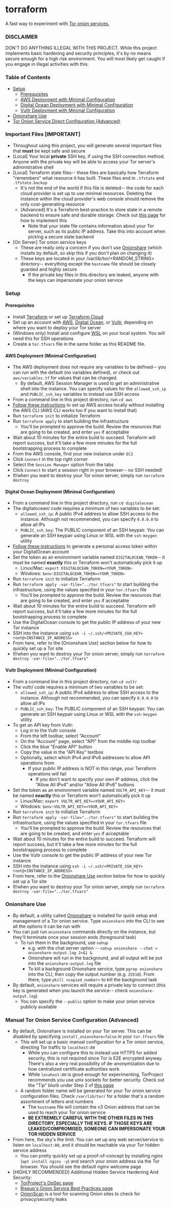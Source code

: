 # torraform
A fast way to experiment with [Tor onion services.](https://tb-manual.torproject.org/onion-services/)

### DISCLAIMER
DON'T DO ANYTHING ILLEGAL WITH THIS PROJECT. While this project implements basic hardening and security principles, 
it's by no means secure enough for a high risk environment. You will most likely get caught if you engage in illegal activities with this. 

### Table of Contents
- [Setup](#setup)
  - [Prerequisites](#prerequisites)
  - [AWS Deployment with Minimal Configuration](#aws-deployment-minimal-configuration)
  - [Digital Ocean Deployment with Minimal Configuration](#digital-ocean-deployment-minimal-configuration)
  - [Vultr Deployment with Minimal Configuration](#vultr-deployment-minimal-configuration)
- [Onionshare Use](#onionshare-use)
- [Tor Onion Service Direct Configuration (Advanced)](#manual-tor-onion-service-configuration-advanced)

### Important Files [IMPORTANT]
- Throughout using this project, you will generate several important files that **must** be kept safe and secure
- [Local] Your local **private** SSH key, if using the SSH connection method. Anyone with the private key will be able to access your Tor server's administrative shell
- [Local] Terraform state files-- these files are basically how Terraform "remembers" what resource it has built. These files end in `.tfstate` and `.tfstate.backup`
  - It's not the end of the world if this file is deleted-- the code for each cloud provider is set up to use minimal resources. Deleting the instance within the cloud provider's web console should remove the only cost-generating resource
  - [Advanced] It's a Terraform best-practice to store state in a remote backend to ensure safe and durable storage. Check out [this page](https://developer.hashicorp.com/terraform/language/settings/backends/configuration#available-backends) for how to implement this
    - Note that your state file contains information about your Tor server, such as its public IP address. Take this into account when picking a secure state backend
- [On Server] Tor onion service keys
  - These are really only a concern if you don't use [Onionshare](#onionshare-use) (which installs by default, so skip this if you don't plan on changing it)
  - These keys are located in your /var/lib/tor/<RANDOM_STRING> directory-- everything except the `hostname` file should be closely guarded and highly secure
    - If the private key files in this directory are leaked, anyone with the keys can impersonate your onion service

### Setup
#### Prerequisites
- Install [Terraform](https://developer.hashicorp.com/terraform/downloads?product_intent=terraform) or set up [Terraform Cloud](https://cloud.hashicorp.com/products/terraform)
- Set up an account with [AWS](https://aws.amazon.com/), [Digital Ocean](https://www.digitalocean.com/), or [Vultr](https://www.vultr.com/), depending on where you want to deploy your Tor server
- (Windows only) Install and configure [WSL](https://learn.microsoft.com/en-us/windows/wsl/install#install-wsl-command) on your local system. You will need this for SSH operations
- Create a `tor.tfvars` file in the same folder as this README file.

#### AWS Deployment (Minimal Configuration)
- The AWS deployment does not require any variables to be defined-- you can run with the default (no variables defined), or check out `aws/variables.tf` for values that can be changed.
  - By default, AWS Session Manager is used to get an administrative shell into the instance. You can specify values for the `allowed_ssh_ip` and `PUBLIC_ssh_key` variables to instead use SSH access
- From a command line in this project directory, run `cd aws`
- [Follow these instructions](https://docs.aws.amazon.com/cli/latest/userguide/cli-configure-quickstart.html#cli-configure-quickstart-creds) to set up AWS access locally without installing the AWS CLI (AWS CLI works too if you want to install that)
- Run `terraform init` to initialize Terraform
- Run `terraform apply` to start building the infrastructure
  - You'll be prompted to approve the build. Review the resources that are going to be created, and enter `yes` if acceptable
- Wait about 10 minutes for the entire build to succeed. Terraform will report success, but it'll take a few more minutes for the full bootstrapping process to complete
- From the AWS console, find your new instance under `EC2`
- Click `Connect` in the top right corner
- Select the `Session Manager` option from the tabs
- Click `Connect` to start a session right in your browser-- no SSH needed!
- If/when you want to destroy your Tor onion server, simply run `terraform destroy`


#### Digital Ocean Deployment (Minimal Configuration)
- From a command line in this project directory, run `cd digitalocean`
- The digitalocean/ code requires a minimum of two variables to be set:
  - `allowed_ssh_ip`: A public IPv4 address to allow SSH access to the instance. Although not recommended, you can specify `0.0.0.0` to allow all IPs
  - `PUBLIC_ssh_key`: The PUBLIC component of an SSH keypair. You can generate an SSH keypair using Linux or WSL with the `ssh-keygen` utility
- [Follow these instructions](https://docs.digitalocean.com/reference/api/create-personal-access-token/) to generate a personal access token within your DigitalOcean account
- Set the token as an environment variable named `DIGITALOCEAN_TOKEN`-- it must be named **exactly** this or Terraform won't automatically pick it up
  - Linux/Mac: `export DIGITALOCEAN_TOKEN=<YOUR_TOKEN>`
  - Windows: `$env:DIGITALOCEAN_TOKEN=<YOUR_TOKEN>`
- Run `terraform init` to initialize Terraform
- Run `terraform apply -var-file="../tor.tfvars"` to start building the infrastructure, using the values specified in your `tor.tfvars` file
  - You'll be prompted to approve the build. Review the resources that are going to be created, and enter `yes` if acceptable
- Wait about 10 minutes for the entire build to succeed. Terraform will report success, but it'll take a few more minutes for the full bootstrapping process to complete
- Use the DigitalOcean console to get the public IP address of your new Tor instance
- SSH into the instance using `ssh -i ~/.ssh/<PRIVATE_SSH_KEY> root@<INSTANCE_IP_ADDRESS>`
- From here, refer to the [Onionshare Use] section below for how to quickly set up a Tor site
- If/when you want to destroy your Tor onion server, simply run `terraform destroy -var-file="../tor.tfvars"`


#### Vultr Deployment (Minimal Configuration)
- From a command line in this project directory, run `cd vultr`
- The vultr/ code requires a minimum of two variables to be set:
  - `allowed_ssh_ip`: A public IPv4 address to allow SSH access to the instance. Although not recommended, you can specify `0.0.0.0` to allow all IPs
  - `PUBLIC_ssh_key`: The PUBLIC component of an SSH keypair. You can generate an SSH keypair using Linux or WSL with the `ssh-keygen` utility
- To get an API key from Vultr:
  - Log in to the Vultr console
  - From the left toolbar, select "Account"
  - On the "Account" page, select "API" from the middle-top toolbar
  - Click the blue "Enable API" button
  - Copy the value in the "API Key" textbox
  - Optionally, select which IPv4 and IPv6 addresses to allow API operations from
    - If your public IP address is NOT in this range, your Terraform operations will fail
      - If you don't want to specify your own IP address, click the "Allow All IPv4" and/or "Allow All IPv6" buttons
- Set the token as an environment variable named `VULTR_API_KEY`-- it must be named **exactly** this or Terraform won't automatically pick it up
  - Linux/Mac: `export VULTR_API_KEY=<YOUR_API_KEY>`
  - Windows: `$env:VULTR_API_KEY=<YOUR_API_KEY>`
- Run `terraform init` to initialize Terraform
- Run `terraform apply -var-file="../tor.tfvars"` to start building the infrastructure, using the values specified in your `tor.tfvars` file
  - You'll be prompted to approve the build. Review the resources that are going to be created, and enter `yes` if acceptable
- Wait about 10 minutes for the entire build to succeed. Terraform will report success, but it'll take a few more minutes for the full bootstrapping process to complete
- Use the Vultr console to get the public IP address of your new Tor instance
- SSH into the instance using `ssh -i ~/.ssh/<PRIVATE_SSH_KEY> root@<INSTANCE_IP_ADDRESS>`
- From here, refer to the [Onionshare Use](#onionshare-use) section below for how to quickly set up a Tor site
- If/when you want to destroy your Tor onion server, simply run `terraform destroy -var-file="../tor.tfvars"`


### Onionshare Use
- By default, a utility called [Onionshare](https://docs.onionshare.org/2.6/en/advanced.html#command-line-interface) is installed for quick setup and management of a Tor onion service. Type `onionshare` into the CLI to see all the options it can be run with
- You can just run `onionshare` commands directly on the instance, but they'll terminate once your session ends (foreground task)
  - To run them in the background, use `nohup`
    - e.g. with the chat server option -- `nohup onionshare --chat > onionshare-output.log 2>&1 &`
    - Onionshare will run in the background, and all output will be put into the `onionshare-output.log` file
    - To kill a background Onionshare service, type `pgrep onionshare` into the CLI, then copy the output number (e.g. `25510`). From there, type `pkill <copied_number>` to kill the background task
- By default, `onionshare` services will require a private key to connect (this key is generated when you launch the service-- check `onionshare-output.log`)
  - You can specify the `--public` option to make your onion service publicly available

### Manual Tor Onion Service Configuration (Advanced)
- By default, Onionshare is installed on your Tor server. This can be disabled by specifying `install_onionshare=false` in your `tor.tfvars` file
  - This will set up a basic manual configuration for a Tor onion service, directing Tor traffic to `localhost:80`
    - While you can configure this to instead use HTTPS for added security, this is not required since Tor is E2E encrypted anyway. There's also a very real possibility of de-anonymization due to how centralized certificate authorities work
    - While `locahost:80` is good enough for experimenting, TorProject recommends you use unix sockets for better security. Check out the "Tip" blurb under Step 2 of [this page](https://community.torproject.org/onion-services/setup/)
  - A random folder name will be generated for your Tor onion service configuration files. Check `/var/lib/tor/` for a folder that's a random assortment of letters and numbers
    - The `hostname` file will contain the v3 Onion address that can be used to reach your Tor onion service
    - **BE EXTREMELY CAREFUL WITH THE OTHER FILES IN THIS DIRECTORY, ESPECIALLY THE KEYS. IF THOSE KEYS ARE LEAKED/COMPROMISED, SOMEONE CAN IMPERSONATE YOUR TOR HIDDEN SERVICE**
- From here, the sky's the limit. You can set up any web server/service to listen on `localhost:80`, and it should be reachable via your Tor hidden service address
  - You can pretty quickly set up a proof-of-concept by installing nginx (`apt install nginx -y`) and search your onion address via the Tor browser. You should see the default nginx welcome page
- [HIGHLY RECOMMENDED] Additional Hidden Service Hardening And Security:
  - [TorProject's OpSec page](https://community.torproject.org/onion-services/advanced/opsec/)
  - [Riseup's Onion Service Best Practices page](https://riseup.net/en/security/network-security/tor/onionservices-best-practices)
  - [OnionScan](https://onionscan.org/) is a tool for scanning Onion sites to check for privacy/security leaks